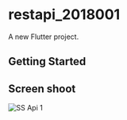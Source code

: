 # restapi_2018001

A new Flutter project.

## Getting Started

## Screen shoot 
![SS Api 1](https://user-images.githubusercontent.com/80769251/204119579-a3567579-461d-48f9-8e5b-7c8425794fad.png)
